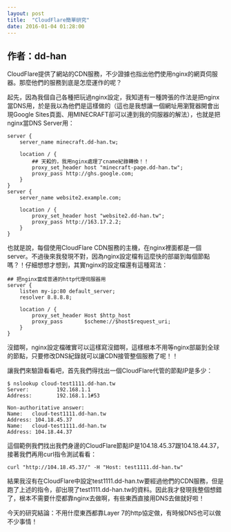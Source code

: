 ```yaml
---
layout: post
title:  "CloudFlare簡單研究" 
date: 2016-01-04 01:28:00
---
```

<!--
請依照以下格式填寫上面的發文標注
layout: post
title:  "你要的標題"
date:   20xx-xx-xx xx:xx:xx
-->
<!-- 內文  -->
## 作者：dd-han

CloudFlare提供了網站的CDN服務，不少證據也指出他們使用nginx的網頁伺服器。那麼他們的服務到底是怎麼運作的呢？

起先，因為我個自己各種把玩過nginx設定，我知道有一種誇張的作法是把nginx當DNS用，於是我以為他們是這樣做的（這也是我想讓一個網址用瀏覽器開會出現Google Sites頁面、用MINECRAFT卻可以連到我的伺服器的解法），也就是把nginx當DNS Server用：

    server {
        server_name minecraft.dd-han.tw;
        
        location / {
            ## 天殺的，我用nginx處理了cname紀錄轉換！！
            proxy_set_header host "minecraft-page.dd-han.tw";
            proxy_pass http://ghs.google.com;
        }
    }
    server {
        server_name website2.example.com;
        
        location / {
            proxy_set_header host "website2.dd-han.tw";
            proxy_pass http://163.17.2.2;
        }
    }

也就是說，每個使用CloudFlare CDN服務的主機，在nginx裡面都是一個server。不過後來我發現不對，因為nginx設定檔有這麼快的部屬到每個節點嗎？！仔細想想才想到，其實nginx的設定檔還有這種寫法：

    ## 把nginx當成普通的http代理伺服器用
    server {
        listen my-ip:80 default_server;
        resolver 8.8.8.8;
        
        location / {
            proxy_set_header Host $http_host
            proxy_pass       $scheme://$host$request_uri;
        }
    }


沒錯啊，nginx設定檔確實可以這樣寫沒錯啊，這樣根本不用等nginx部屬到全球的節點，只要修改DNS紀錄就可以讓CDN接管整個服務了呢！！

讓我們來驗證看看吧，首先我們得找出一個CloudFlare代管的節點IP是多少：

    $ nslookup cloud-test1111.dd-han.tw
    Server:         192.168.1.1
    Address:        192.168.1.1#53

    Non-authoritative answer:
    Name:   cloud-test1111.dd-han.tw
    Address: 104.18.45.37
    Name:   cloud-test1111.dd-han.tw
    Address: 104.18.44.37


這個範例我們找出我們身邊的CloudFlare節點IP是104.18.45.37跟104.18.44.37，接著我們再用curl指令測試看看：

    curl "http://104.18.45.37/" -H "Host: test1111.dd-han.tw"

結果我沒有在CloudFlare中設定test1111.dd-han.tw要經過他們的CDN服務，但是跑了上述的指令，卻出現了test1111.dd-han.tw的資料。因此我才發現我整個想錯了，根本不需要什麼都靠nginx去做啊，有些東西直接用DNS去做就好啦！

今天的研究結論：不用什麼東西都靠Layer 7的http協定做，有時候DNS也可以做不少事情！